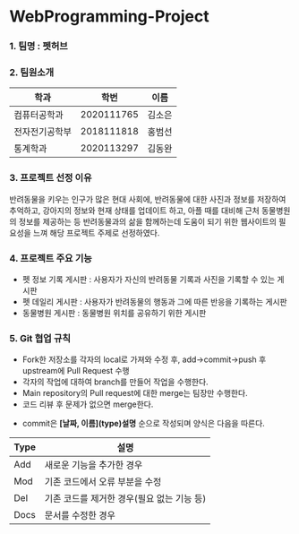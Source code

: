 # WebProgramming-Project <br/>

### 1. 팀명 : 펫허브

### 2. 팀원소개
학과|학번|이름|
---|---|---|
컴퓨터공학과|2020111765|김소은|
전자전기공학부|2018111818|홍범선|
통계학과|2020113297|김동완| 

### 3. 프로젝트 선정 이유
반려동물을 키우는 인구가 많은 현대 사회에, 반려동물에 대한 사진과 정보를 저장하여 추억하고, 강아지의 정보와 현재 상태를 업데이트 하고, 아플 때를 대비해 근처 동물병원의 정보를 제공하는 등 반려동물과의 삶을 함께하는데 도움이 되기 위한 웹사이트의 필요성을 느껴 해당 프로젝트 주제로 선정하였다.<br/>

### 4. 프로젝트 주요 기능
- 펫 정보 기록 게시판 : 사용자가 자신의 반려동물 기록과 사진을 기록할 수 있는 게시판
- 펫 데일리 게시판 : 사용자가 반려동물의 행동과 그에 따른 반응을 기록하는 게시판
- 동물병원 게시판 : 동물병원 위치를 공유하기 위한 게시판

### 5. Git 협업 규칙
- Fork한 저장소를 각자의 local로 가져와 수정 후, add->commit->push 후 upstream에 Pull Request 수행
- 각자의 작업에 대하여 branch를 만들어 작업을 수행한다.
- Main repository의 Pull request에 대한 merge는 팀장만 수행한다.
- 코드 리뷰 후 문제가 없으면 merge한다.
- <p>commit은 <b>[날짜, 이름](type)설명</b> 순으로 작성되며 양식은 다음을 따른다.</p>

Type|설명|
---|---|
Add|새로운 기능을 추가한 경우|
Mod|기존 코드에서 오류 부분을 수정|
Del|기존 코드를 제거한 경우(필요 없는 기능 등)|
Docs|문서를 수정한 경우


